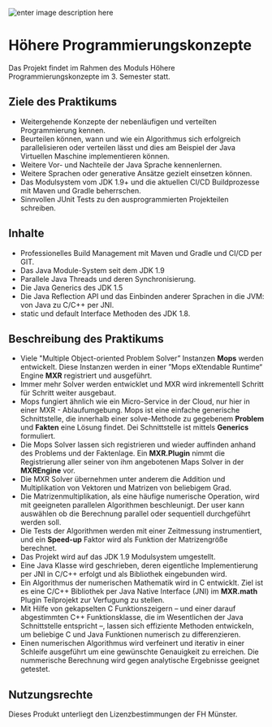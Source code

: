 ![enter image description here](https://upload.wikimedia.org/wikipedia/commons/thumb/1/1f/Logo_FH_Muenster_cmyk.svg/1024px-Logo_FH_Muenster_cmyk.svg.png)
# Höhere Programmierungskonzepte
Das Projekt findet im Rahmen des Moduls Höhere Programmierungskonzepte im 3. Semester statt.


## Ziele des Praktikums 
- Weitergehende Konzepte der nebenläufigen und verteilten Programmierung kennen. 
- Beurteilen können, wann und wie ein Algorithmus sich erfolgreich parallelisieren oder verteilen lässt und dies am Beispiel der Java Virtuellen Maschine  implementieren können.
- Weitere Vor- und Nachteile der Java Sprache kennenlernen. 
- Weitere Sprachen oder generative Ansätze gezielt einsetzen können. 
- Das Modulsystem vom JDK 1.9+ und die aktuellen CI/CD Buildprozesse mit Maven und Gradle beherrschen.  
- Sinnvollen JUnit Tests zu den ausprogrammierten Projekteilen schreiben.


## Inhalte
- Professionelles Build Management mit Maven und Gradle und CI/CD per GIT.
- Das Java Module-System seit dem JDK 1.9
- Parallele Java Threads und deren Synchronisierung.
- Die Java Generics des JDK 1.5
- Die Java Reflection API und das Einbinden anderer Sprachen in die JVM: von Java zu C/C++ per JNI. 
- static und default Interface Methoden des JDK 1.8.


## Beschreibung des Praktikums
- Viele "Multiple Object-oriented Problem Solver” Instanzen **Mops** werden entwickelt. Diese Instanzen werden in einer ”Mops eXtendable Runtime“ Engine **MXR** registriert und ausgeführt. 
- Immer mehr Solver werden entwicklet und MXR wird inkrementell Schritt für Schritt weiter ausgebaut. 
- Mops fungiert ähnlich wie ein Micro-Service in der Cloud, nur hier in einer MXR - Ablaufumgebung. Mops ist eine einfache generische Schnittstelle, die innerhalb einer solve-Methode zu gegebenem **Problem** und **Fakten** eine Lösung findet. Dei Schnittstelle ist mittels **Generics** formuliert. 
- Die Mops Solver lassen sich registrieren und wieder auffinden anhand des Problems und der Faktenlage. Ein **MXR.Plugin** nimmt die Registrierung aller seiner von ihm angebotenen Maps Solver in der **MXREngine** vor.
- Die MXR Solver übernehmen unter anderem die Addition und Multiplikation von Vektoren und Matrizen von beliebigem Grad. 
- Die Matrizenmultiplikation, als eine häufige numerische Operation, wird mit geeigneten parallelen Algorithmen beschleunigt. Der user kann auswählen ob die Berechnung parallel oder sequentiell durchgeführt werden soll. 
- Die Tests der Algorithmen werden mit einer Zeitmessung instrumentiert, und ein **Speed-up** Faktor wird als Funktion der Matrizengröße berechnet. 
- Das Projekt wird auf das JDK 1.9 Modulsystem umgestellt. 
- Eine Java Klasse wird geschrieben, deren eigentliche Implementierung per JNI in C/C++ erfolgt und als Bibliothek eingebunden wird.
- Ein Algorithmus der numerischen Mathematik wird in C entwicklt. Ziel ist es eine C/C++ Bibliothek per Java Native Interface (JNI) im  **MXR.math** Plugin Teilprojekt zur Verfugung zu stellen. 
- Mit Hilfe von gekapselten C Funktionszeigern – und einer darauf abgestimmten C++ Funktionsklasse, die im Wesentlichen der Java Schnittstelle entspricht –, lassen sich effiziente Methoden entwickeln, um beliebige C und Java Funktionen numerisch zu differenzieren.
- Einen numerischen Algorithmus wird verfeinert und iterativ in einer Schleife ausgeführt um eine gewünschte Genauigkeit zu erreichen. Die nummerische Berechnung wird gegen analytische Ergebnisse geeignet getestet. 



## Nutzungsrechte 
Dieses Produkt unterliegt den Lizenzbestimmungen der FH Münster.



